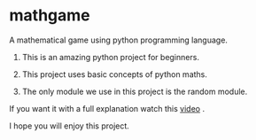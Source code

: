 # mathgame
A mathematical game using python programming language.

1. This is an amazing python project for beginners.

2. This project uses basic concepts of python maths.

3. The only module we use in this project is the random module.

If you want it with a full explanation watch this [video](https://youtu.be/l0lByXtEnh0) .

I hope you will enjoy this project.
